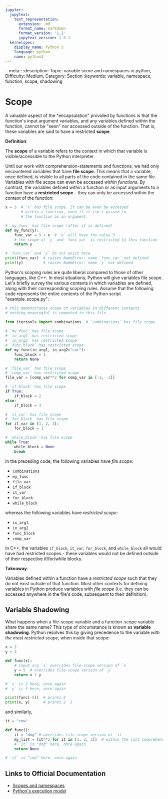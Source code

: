 ```yaml
---
jupyter:
  jupytext:
    text_representation:
      extension: .md
      format_name: markdown
      format_version: '1.2'
      jupytext_version: 1.9.1
  kernelspec:
    display_name: Python 3
    language: python
    name: python3
---
```


<!-- #raw raw_mimetype="text/restructuredtext" -->
.. meta::
   :description: Topic: variable score and namespaces in python, Difficulty: Medium, Category: Section
   :keywords: variable, namespace, function, scope, shadowing
<!-- #endraw -->

# Scope

<!-- #region -->
A valuable aspect of the "encapsulation" provided by functions is that the function's input argument variables, and any variables defined within the function, cannot be "seen" nor accessed outside of the function. That is, these variables are said to have a restricted **scope**.

<div class="alert alert-info">

**Definition**: 

The **scope** of a variable refers to the context in which that variable is visible/accessible to the Python interpreter.
</div>

Until our work with comprehension-statements and functions, we had only encountered variables that have **file scope**. This means that a variable, once defined, is visible to all parts of the code contained in the same file. Variables with file scope can even be accessed *within functions*. By contrast, the variables defined within a function or as input arguments to a function have a **restricted scope** - they can only be accessed within the context of the function:

```python
x = 3  # `x` has file scope. It can be even be accessed
       # within a function, even if it isn't passed to
       # the function as an argument

# `my_func` has file scope (after it is defined)
def my_func(y): 
    func_var = 9 + x  # `x` will have the value 3
    # the scope of `y` and `func_var` is restricted to this function
    return y

# `func_var` and `y` do not exist here
print(func_var)  # raises NameError: name `func_var` not defined
print(y)         # raises NameError: name `y` not defined
```

Python's scoping rules are quite liberal compared to those of other languages, like C++. In most situations, Python will give variables file scope. Let's briefly survey the various contexts in which variables are defined, along with their corresponding scoping rules. Assume that the following code represents the entire contents of the Python script "example_scope.py":
```python
# this demonstrates scope of variables in different contexts
# nothing meaningful is computed in this file

from itertools import combinations  # `combinations` has file scope
 
# `my_func` has file scope
# `in_arg1` has restricted scope
# `in_arg2` has restricted scope
# `func_block` has restricted scope
def my_func(in_arg1, in_arg2="cat"):
    func_block = 1
    return None 

# `file_var` has file scope
# `comp_var` has restricted scope
file_var = [comp_var**2 for comp_var in [-1, -2]]

# `if_block` has file scope
if True:
    if_block = 2
else:
    if_block = 3

# `it_var` has file scope
# `for_block` has file scope
for it_var in [1, 2, 3]:
    for_block = 1

# `while_block` has file scope
while True:
    while_block = None
    break
```

In the preceding code, the following variables have *file scope*:

- `combinations`
- `my_func`
- `file_var`
- `if_block`
- `it_var`
- `for_block`
- `while_block`

whereas the following variables have *restricted scope*:

- `in_arg1`
- `in_arg2`
- `func_block`
- `comp_var`
<!-- #endregion -->

In C++, the variables `if_block`, `it_var`, `for_block`, and `while_block` all would have had restricted scopes - these variables would not be defined outside of their respective if/for/while blocks.

<div class="alert alert-info">

**Takeaway**: 

Variables defined within a function have a *restricted scope* such that they do not exist outside of that function. Most other contexts for defining variables in Python produce variables with *file scope* (i.e. they can be accessed anywhere in the file's code, subsequent to their definition). 
</div>

<!-- #region -->
## Variable Shadowing
What happens when a file-scope variable and a function-scope variable share the same name? This type of circumstance is known as **variable shadowing**. Python resolves this by giving precedence to the variable *with the most restricted scope*, when inside that scope:

```python
x = 2
y = 3

def func(x):
    # input-arg `x` overrides file-scope version of `x` 
    y = 5  # overrides file-scope version of `y`
    return x + y

# `x` is 2 here, once again
# `y` is 3 here, once again

print(func(-5))  # prints 0
print(x, y)      # prints 2  3
```

and similarly,

```python
it = "cow"

def func():
    it = "dog" # overrides file-scope version of `it`
    my_list = [it**2 for it in [1, 2, 3]]  # within the list comprehension, the func-scope `it` is overridden
    # `it` is "dog" here, once again
    return None

# `it` is "cow" here, once again
```
<!-- #endregion -->

## Links to Official Documentation

- [Scopes and namespaces](https://docs.python.org/3/tutorial/classes.html#python-scopes-and-namespaces)
- [Python's execution model](https://docs.python.org/3/reference/executionmodel.html)
